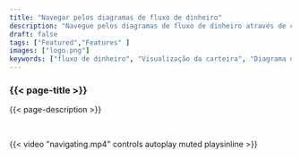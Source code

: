 ```yaml
---
title: "Navegar pelos diagramas de fluxo de dinheiro"
description: "Navegue pelos diagramas de fluxo de dinheiro através de cliques simples nas entradas ou saídas de uma transacção ou PSBT"
draft: false
tags: ["Featured","Features" ]
images: ["logo.png"]
keywords: ["fluxo de dinheiro", "Visualização da carteira", "Diagrama de fluxo de caixa"]
---
```


### {{< page-title >}} 
{{< page-description >}} 

<br>

 
{{< video "navigating.mp4" controls  autoplay muted playsinline >}}